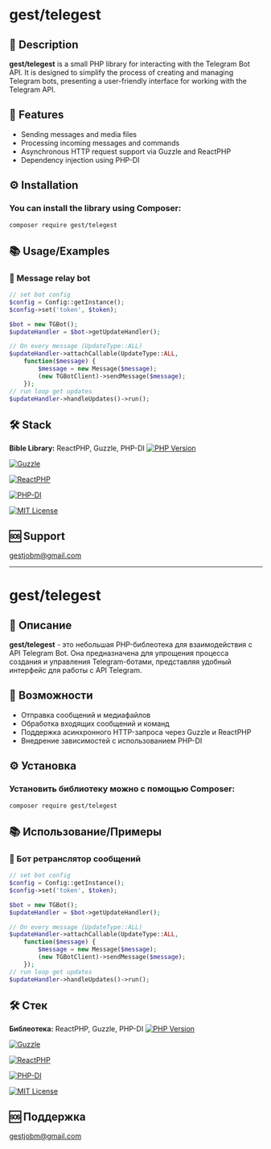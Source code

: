# gest/telegest

## 📖 Description

**gest/telegest** is a small PHP library for interacting with the Telegram Bot API. It is designed to simplify the process of creating and managing Telegram bots, presenting a user-friendly interface for working with the Telegram API.

## 🚀 Features
- Sending messages and media files
- Processing incoming messages and commands
- Asynchronous HTTP request support via Guzzle and ReactPHP
- Dependency injection using PHP-DI

## ⚙️ Installation 

### You can install the library using Composer:

```bash
composer require gest/telegest
```


## 📚 Usage/Examples
### 🤖 Message relay bot
```php
// set bot config
$config = Config::getInstance();
$config->set('token', $token);

$bot = new TGBot();
$updateHandler = $bot->getUpdateHandler();

// On every message (UpdateType::ALL)
$updateHandler->attachCallable(UpdateType::ALL, 
    function($message) {
        $message = new Message($message);
        (new TGBotClient)->sendMessage($message);
    });
// run loop get updates
$updateHandler->handleUpdates()->run();
```


## 🛠️ Stack

**Bible Library:** ReactPHP, Guzzle, PHP-DI
[![PHP Version](https://img.shields.io/badge/php-%3E%3D%208.3-blue.svg)](https://www.php.net/releases/8_3.php)

[![Guzzle](https://img.shields.io/badge/guzzle-%5E7.8-green.svg)](https://github.com/guzzle/guzzle)

[![ReactPHP](https://img.shields.io/badge/reactphp-%5E0.4.3-lightgrey.svg)](https://reactphp.org/)

[![PHP-DI](https://img.shields.io/badge/php--di-%5E7.0-orange.svg)](https://php-di.org/)

[![MIT License](https://img.shields.io/badge/License-MIT-green.svg)](https://choosealicense.com/licenses/mit/)

## 🆘 Support

 gestjobm@gmail.com

---

# gest/telegest

## 📖 Описание

**gest/telegest** - это небольшая PHP-библеотека для взаимодействия с API Telegram Bot. Она предназначена для упрощения процесса создания и управления Telegram-ботами, представляя удобный интерфейс для работы с API Telegram.

## 🚀 Возможности
- Отправка сообщений и медиафайлов
- Обработка входящих сообщений и команд
- Поддержка асинхронного HTTP-запроса через Guzzle и ReactPHP
- Внедрение зависимостей с использованием PHP-DI

## ⚙️ Установка 

### Установить библиотеку можно с помощью Composer:

```bash
composer require gest/telegest
```


## 📚 Использование/Примеры
### 🤖 Бот ретранслятор сообщений
```php
// set bot config
$config = Config::getInstance();
$config->set('token', $token);

$bot = new TGBot();
$updateHandler = $bot->getUpdateHandler();

// On every message (UpdateType::ALL)
$updateHandler->attachCallable(UpdateType::ALL, 
    function($message) {
        $message = new Message($message);
        (new TGBotClient)->sendMessage($message);
    });
// run loop get updates
$updateHandler->handleUpdates()->run();
```


## 🛠️ Стек

**Библеотека:** ReactPHP, Guzzle, PHP-DI
[![PHP Version](https://img.shields.io/badge/php-%3E%3D%208.3-blue.svg)](https://www.php.net/releases/8_3.php)

[![Guzzle](https://img.shields.io/badge/guzzle-%5E7.8-green.svg)](https://github.com/guzzle/guzzle)

[![ReactPHP](https://img.shields.io/badge/reactphp-%5E0.4.3-lightgrey.svg)](https://reactphp.org/)

[![PHP-DI](https://img.shields.io/badge/php--di-%5E7.0-orange.svg)](https://php-di.org/)

[![MIT License](https://img.shields.io/badge/License-MIT-green.svg)](https://choosealicense.com/licenses/mit/)

## 🆘 Поддержка

 gestjobm@gmail.com
